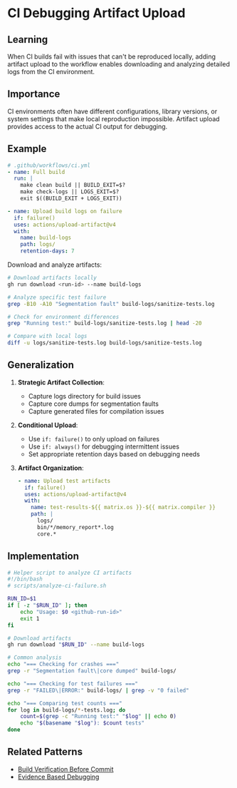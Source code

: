 # CI Debugging Artifact Upload

## Learning
When CI builds fail with issues that can't be reproduced locally, adding artifact upload to the workflow enables downloading and analyzing detailed logs from the CI environment.

## Importance
CI environments often have different configurations, library versions, or system settings that make local reproduction impossible. Artifact upload provides access to the actual CI output for debugging.

## Example
```yaml
# .github/workflows/ci.yml
- name: Full build
  run: |
    make clean build || BUILD_EXIT=$?
    make check-logs || LOGS_EXIT=$?
    exit $((BUILD_EXIT + LOGS_EXIT))

- name: Upload build logs on failure
  if: failure()
  uses: actions/upload-artifact@v4
  with:
    name: build-logs
    path: logs/
    retention-days: 7
```

Download and analyze artifacts:
```bash
# Download artifacts locally
gh run download <run-id> --name build-logs

# Analyze specific test failure
grep -B10 -A10 "Segmentation fault" build-logs/sanitize-tests.log

# Check for environment differences
grep "Running test:" build-logs/sanitize-tests.log | head -20

# Compare with local logs
diff -u logs/sanitize-tests.log build-logs/sanitize-tests.log
```

## Generalization
1. **Strategic Artifact Collection**:
   - Capture logs directory for build issues
   - Capture core dumps for segmentation faults
   - Capture generated files for compilation issues

2. **Conditional Upload**:
   - Use `if: failure()` to only upload on failures
   - Use `if: always()` for debugging intermittent issues
   - Set appropriate retention days based on debugging needs

3. **Artifact Organization**:
   ```yaml
   - name: Upload test artifacts
     if: failure()
     uses: actions/upload-artifact@v4
     with:
       name: test-results-${{ matrix.os }}-${{ matrix.compiler }}
       path: |
         logs/
         bin/*/memory_report*.log
         core.*
   ```

## Implementation
```bash
# Helper script to analyze CI artifacts
#!/bin/bash
# scripts/analyze-ci-failure.sh

RUN_ID=$1
if [ -z "$RUN_ID" ]; then
    echo "Usage: $0 <github-run-id>"
    exit 1
fi

# Download artifacts
gh run download "$RUN_ID" --name build-logs

# Common analysis
echo "=== Checking for crashes ==="
grep -r "Segmentation fault\|core dumped" build-logs/

echo "=== Checking for test failures ==="
grep -r "FAILED\|ERROR:" build-logs/ | grep -v "0 failed"

echo "=== Comparing test counts ==="
for log in build-logs/*-tests.log; do
    count=$(grep -c "Running test:" "$log" || echo 0)
    echo "$(basename "$log"): $count tests"
done
```

## Related Patterns
- [Build Verification Before Commit](build-verification-before-commit.md)
- [Evidence Based Debugging](evidence-based-debugging.md)